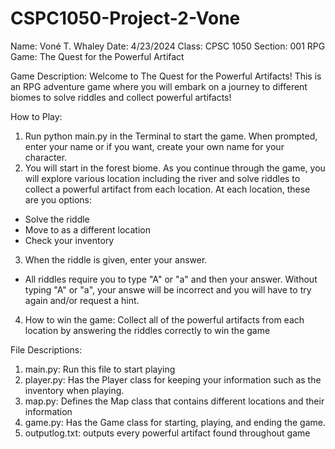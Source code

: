 # CSPC1050-Project-2-Vone
Name: Voné T. Whaley
Date: 4/23/2024
Class: CPSC 1050
Section: 001
RPG Game: The Quest for the Powerful Artifact

Game Description: Welcome to The Quest for the Powerful Artifacts! This is an RPG adventure game where you will embark on a journey to different biomes to solve riddles and collect powerful artifacts!

How to Play:
1. Run python main.py in the Terminal to start the game. When prompted, enter your name or if you want, create your own name for your character. 
2. You will start in the forest biome. As you continue through the game, you will explore various location including the river and solve riddles to collect a powerful artifact from each location. At each location, these are you options:
- Solve the riddle 
- Move to as a different location 
- Check your inventory 

3. When the riddle is given, enter your answer.
- All riddles require you to type "A" or "a" and then your answer. Without typing "A" or "a", your answe will be incorrect and you will have to try again and/or request a hint.

4. How to win the game: Collect all of the powerful artifacts from each location by answering the riddles correctly to win the game

File Descriptions:
1. main.py: Run this file to start playing
2. player.py: Has the Player class for keeping your information such as the inventory when playing. 
3. map.py: Defines the Map class that contains different locations and their information
4. game.py: Has the Game class for starting, playing, and ending the game.
5. outputlog.txt: outputs every powerful artifact found throughout game
